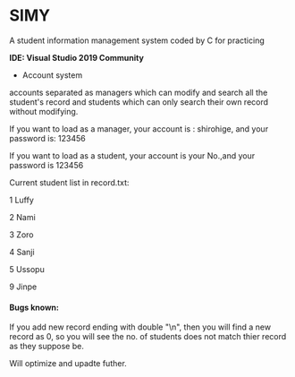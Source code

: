 # SIMY
A student information management system coded by C for practicing

**IDE: Visual Studio 2019 Community**

* Account system

accounts separated as managers which can modify and search all the student's record and students which can only search their own record without modifying.

If you want to load as a manager, your account is : shirohige, and your password is: 123456

If you want to load as a student, your account is your No.,and your password is 123456

Current student list in record.txt:

1 Luffy

2 Nami

3 Zoro

4 Sanji

5 Ussopu

9 Jinpe


#### Bugs known:

If you add new record ending with double "\n", then you will find a new record as 0, so you will see the no. of students does not match thier record as they suppose be.

Will optimize and upadte futher.
